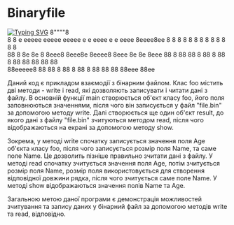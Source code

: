 # Binaryfile
[![Typing SVG](https://readme-typing-svg.demolab.com?font=Arial+Black&duration=4999&pause=1000&color=39F7E2&center=true&width=435&lines=Binaryfile)](https://git.io/typing-svg)
8""""8                                                   
8    8   e  eeeee eeeee eeeee  e    e eeee e  e     eeee 
8eeee8ee 8  8   8 8   8 8   8  8    8 8    8  8     8    
88     8 8e 8e  8 8eee8 8eee8e 8eeee8 8eee 8e 8e    8eee 
88     8 88 88  8 88  8 88   8   88   88   88 88    88   
88eeeee8 88 88  8 88  8 88   8   88   88   88 88eee 88ee 
                                                        
<div>
  <p>Даний код є прикладом взаємодії з бінарним файлом. Клас foo містить дві методи - write і read, які дозволяють записувати і читати дані з файлу. В основній функції main створюється об'єкт класу foo, його поля заповнюються значеннями, після чого він записується у файл "file.bin" за допомогою методу write. Далі створюється ще один об'єкт result, до якого дані з файлу "file.bin" зчитуються методом read, після чого відображаються на екрані за допомогою методу show.</p>

  <p>Зокрема, у методі write спочатку записується значення поля Age об'єкта класу foo, після чого записується розмір поля Name, та саме поле Name. Це дозволить пізніше правильно зчитати дані з файлу. У методі read спочатку зчитується значення поля Age, потім зчитується розмір поля Name, розмір поля використовується для створення відповідної довжини рядка, після чого зчитується саме поле Name. У методі show відображаються значення полів Name та Age.</p>

  <p>Загальною метою даної програми є демонстрація можливостей зчитування та запису даних у бінарний файл за допомогою методів write та read, відповідно.</p>
</div>
